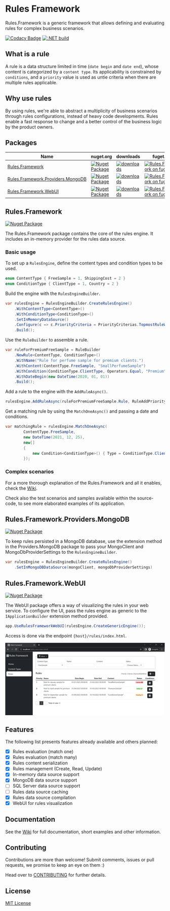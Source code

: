 # Rules Framework

Rules.Framework is a generic framework that allows defining and evaluating rules for complex business scenarios.

[![Codacy Badge](https://api.codacy.com/project/badge/Grade/8b48f4541fba4d4b8bad2e9a8563ede3)](https://app.codacy.com/gh/Farfetch/rules-framework?utm_source=github.com&utm_medium=referral&utm_content=Farfetch/rules-framework&utm_campaign=Badge_Grade_Settings)
[![.NET build](https://github.com/luispfgarces/rules-framework/actions/workflows/dotnet-build.yml/badge.svg)](https://github.com/luispfgarces/rules-framework/actions/workflows/dotnet-build.yml)

## What is a rule

A rule is a data structure limited in time (`date begin` and `date end`), whose content is categorized by a `content type`. Its applicability is constrained by `conditions`, and a `priority` value is used as untie criteria when there are multiple rules applicable.

## Why use rules

By using rules, we're able to abstract a multiplicity of business scenarios through rules configurations, instead of heavy code developments. Rules enable a fast response to change and a better control of the business logic by the product owners.

## Packages

|Name                             |nuget.org|downloads|fuget.org|
|---------------------------------|----|---------|-----|
|[Rules.Framework](#rulesframework)|[![Nuget Package](https://img.shields.io/nuget/v/Rules.Framework.svg?logo=nuget)](https://www.nuget.org/packages/Rules.Framework/)|[![downloads](https://img.shields.io/nuget/dt/Rules.Framework.svg?logo=nuget&color=blueviolet)](https://www.nuget.org/packages/Rules.Framework/)|[![Rules.Framework on fuget.org](https://www.fuget.org/packages/Rules.Framework/badge.svg)](https://www.fuget.org/packages/Rules.Framework)
|[Rules.Framework.Providers.MongoDB](#rulesframeworkprovidersmongodb)|[![Nuget Package](https://img.shields.io/nuget/v/Rules.Framework.Providers.MongoDB.svg?logo=nuget)](https://www.nuget.org/packages/Rules.Framework.Providers.MongoDB/)|[![downloads](https://img.shields.io/nuget/dt/Rules.Framework.Providers.MongoDB.svg?logo=nuget&color=blueviolet)](https://www.nuget.org/packages/Rules.Framework.Providers.MongoDB/)|[![Rules.Framework on fuget.org](https://www.fuget.org/packages/Rules.Framework.Providers.MongoDB/badge.svg)](https://www.fuget.org/packages/Rules.Framework.Providers.MongoDB)
|[Rules.Framework.WebUI](#rulesframeworkwebui)|[![Nuget Package](https://img.shields.io/nuget/v/Rules.Framework.WebUI.svg?logo=nuget)](https://www.nuget.org/packages/Rules.Framework.WebUI/)|[![downloads](https://img.shields.io/nuget/dt/Rules.Framework.WebUI.svg?logo=nuget&color=blueviolet)](https://www.nuget.org/packages/Rules.Framework.WebUI/)|[![Rules.Framework on fuget.org](https://www.fuget.org/packages/Rules.Framework.WebUI/badge.svg)](https://www.fuget.org/packages/Rules.Framework.WebUI)

## Rules.Framework
[![Nuget Package](https://img.shields.io/nuget/v/Rules.Framework.svg?logo=nuget)](https://www.nuget.org/packages/Rules.Framework/)

The Rules.Framework package contains the core of the rules engine. It includes an in-memory provider for the rules data source.

### Basic usage

To set up a `RulesEngine`, define the content types and condition types to be used.

```csharp
enum ContentType { FreeSample = 1, ShippingCost = 2 }
enum ConditionType { ClientType = 1, Country = 2 }
```

Build the engine with the `RulesEngineBuilder`.

```csharp
var rulesEngine = RulesEngineBuilder.CreateRulesEngine()
    .WithContentType<ContentType>()
    .WithConditionType<ConditionType>()
    .SetInMemoryDataSource()
    .Configure(c => c.PriorityCriteria = PriorityCriterias.TopmostRuleWins)
    .Build();
```
Use the `RuleBuilder` to assemble a rule.

```csharp
var ruleForPremiumFreeSample = RuleBuilder
    .NewRule<ContentType, ConditionType>()
    .WithName("Rule for perfume sample for premium clients.")
    .WithContent(ContentType.FreeSample, "SmallPerfumeSample")
    .WithCondition(ConditionType.ClientType, Operators.Equal, "Premium")
    .WithDateBegin(new DateTime(2020, 01, 01))
    .Build();
```

Add a rule to the engine with the `AddRuleAsync()`.

```csharp
rulesEngine.AddRuleAsync(ruleForPremiumFreeSample.Rule, RuleAddPriorityOption.ByPriorityNumber(1));
```

Get a matching rule by using the `MatchOneAsync()` and passing a date and conditions.

```csharp
var matchingRule = rulesEngine.MatchOneAsync(
        ContentType.FreeSample, 
        new DateTime(2021, 12, 25), 
        new[]
        {
            new Condition<ConditionType>() { Type = ConditionType.ClientType, Value = "Premium" }
        });
```

### Complex scenarios

For a more thorough explanation of the Rules.Framework and all it enables, check the [Wiki](https://github.com/Farfetch/rules-framework/wiki). 

Check also the test scenarios and samples available within the source-code, to see more elaborated examples of its application.

## Rules.Framework.Providers.MongoDB
[![Nuget Package](https://img.shields.io/nuget/v/Rules.Framework.Providers.MongoDb?logo=nuget)](https://www.nuget.org/packages/Rules.Framework.Providers.MongoDb/)

To keep rules persisted in a MongoDB database, use the extension method in the Providers.MongoDB package to pass your MongoClient and MongoDbProviderSettings to the `RulesEngineBuilder`.

```csharp
var rulesEngine = RulesEngineBuilder.CreateRulesEngine()
    .SetInMongoDBDataSource(mongoClient, mongoDbProviderSettings)
```

## Rules.Framework.WebUI
[![Nuget Package](https://img.shields.io/nuget/v/Rules.Framework.WebUI?logo=nuget)](https://www.nuget.org/packages/Rules.Framework.WebUI/)

The WebUI package offers a way of visualizing the rules in your web service. To configure the UI, pass the rules engine as generic to the `IApplicationBuilder` extension method provided.

```csharp
app.UseRulesFrameworkWebUI(rulesEngine.CreateGenericEngine());
```

Access is done via the endpoint `{host}/rules/index.html`.

![webUISample](docs/WebUISample.png)

## Features

The following list presents features already available and others planned:
- [x] Rules evaluation (match one)
- [x] Rules evaluation (match many)
- [x] Rules content serialization
- [x] Rules management (Create, Read, Update)
- [x] In-memory data source support
- [x] MongoDB data source support
- [ ] SQL Server data source support
- [ ] Rules data source caching
- [x] Rules data source compilation
- [x] WebUI for rules visualization

## Documentation

See the [Wiki](https://github.com/Farfetch/rules-framework/wiki) for full documentation, short examples and other information.

## Contributing

Contributions are more than welcome! Submit comments, issues or pull requests, we promise to keep an eye on them :)

Head over to [CONTRIBUTING](CONTRIBUTING.md) for further details.

## License

[MIT License](LICENSE.md)
